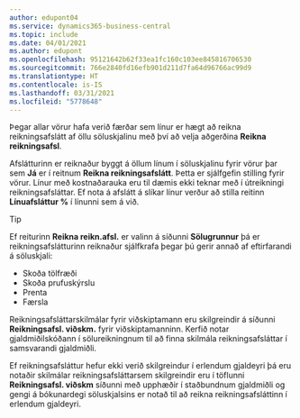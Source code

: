 ```yaml
---
author: edupont04
ms.service: dynamics365-business-central
ms.topic: include
ms.date: 04/01/2021
ms.author: edupont
ms.openlocfilehash: 95121642b62f33ea1fc160c103ee845816706530
ms.sourcegitcommit: 766e2840fd16efb901d211d7fa64d96766ac99d9
ms.translationtype: HT
ms.contentlocale: is-IS
ms.lasthandoff: 03/31/2021
ms.locfileid: "5778648"
---
```

Þegar allar vörur hafa verið færðar sem línur er hægt að reikna reikningsafslátt af öllu söluskjalinu með því að velja aðgerðina **Reikna reikningsafsl**.

Afslátturinn er reiknaður byggt á öllum línum í söluskjalinu fyrir vörur þar sem **Já** er í reitnum **Reikna reikningsafslátt**. Þetta er sjálfgefin stilling fyrir vörur. Línur með kostnaðarauka eru til dæmis ekki teknar með í útreikningi reikningsafsláttar. Ef nota á afslátt á slíkar línur verður að stilla reitinn **Línuafsláttur %** í línunni sem á við.  

> [!TIP]
> Ef reiturinn **Reikna reikn.afsl.** er valinn á síðunni **Sölugrunnur** þá er reikningsafslátturinn reiknaður sjálfkrafa þegar þú gerir annað af eftirfarandi á söluskjali:
>
> * Skoða tölfræði
> * Skoða prufuskýrslu
> * Prenta
> * Færsla

Reikningsafsláttarskilmálar fyrir viðskiptamann eru skilgreindir á síðunni **Reikningsafsl. viðskm.** fyrir viðskiptamanninn. Kerfið notar gjaldmiðilskóðann í sölureikningnum til að finna skilmála reikningsafsláttar í samsvarandi gjaldmiðli.

Ef reikningsafsláttur hefur ekki verið skilgreindur í erlendum gjaldeyri þá eru notaðir skilmálar reikningsafsláttarsem skilgreindir eru í töflunni **Reikningsafsl. viðskm** síðunni með upphæðir í staðbundnum gjaldmiðli og gengi á bókunardegi söluskjalsins er notað til að reikna reikningsafsláttinn í erlendum gjaldeyri.
